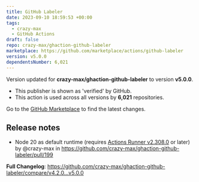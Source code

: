 ```yaml
---
title: GitHub Labeler
date: 2023-09-10 18:59:53 +00:00
tags:
  - crazy-max
  - GitHub Actions
draft: false
repo: crazy-max/ghaction-github-labeler
marketplace: https://github.com/marketplace/actions/github-labeler
version: v5.0.0
dependentsNumber: 6,021
---
```



Version updated for **crazy-max/ghaction-github-labeler** to version **v5.0.0**.
- This publisher is shown as 'verified' by GitHub.
- This action is used across all versions by **6,021** repositories.

Go to the [GitHub Marketplace](https://github.com/marketplace/actions/github-labeler) to find the latest changes.

## Release notes

* Node 20 as default runtime (requires [Actions Runner v2.308.0](https://github.com/actions/runner/releases/tag/v2.308.0) or later) by @crazy-max in https://github.com/crazy-max/ghaction-github-labeler/pull/199

**Full Changelog**: https://github.com/crazy-max/ghaction-github-labeler/compare/v4.2.0...v5.0.0

